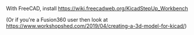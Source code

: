 

With FreeCAD, install https://wiki.freecadweb.org/KicadStepUp_Workbench

(Or if you're a Fusion360 user then look at https://www.workshopshed.com/2019/04/creating-a-3d-model-for-kicad/)

